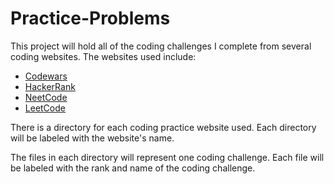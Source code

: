 # Practice-Problems

This project will hold all of the coding challenges I complete from several coding websites. The websites used include:

* [Codewars](https://www.codewars.com)
* [HackerRank](https://www.hackerrank.com)
* [NeetCode](https://neetcode.io)
* [LeetCode](https://leetcode.com)

There is a directory for each coding practice website used. Each directory will be labeled with the website's name.

The files in each directory will represent one coding challenge. Each file will be labeled with the rank and name of the coding challenge.
